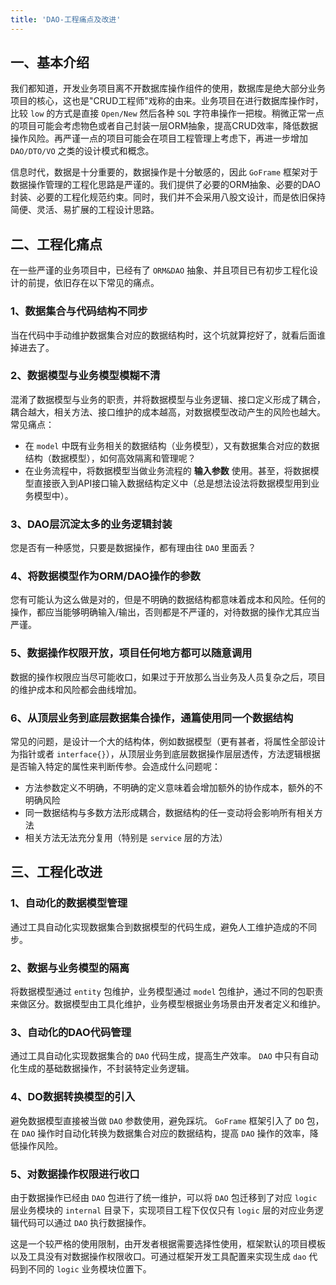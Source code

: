 ```yaml
---
title: 'DAO-工程痛点及改进'
---
```


## 一、基本介绍

我们都知道，开发业务项目离不开数据库操作组件的使用，数据库是绝大部分业务项目的核心，这也是"CRUD工程师"戏称的由来。业务项目在进行数据库操作时，比较 `low` 的方式是直接 `Open/New` 然后各种 `SQL` 字符串操作一把梭。稍微正常一点的项目可能会考虑物色或者自己封装一层ORM抽象，提高CRUD效率，降低数据操作风险。再严谨一点的项目可能会在项目工程管理上考虑下，再进一步增加 `DAO/DTO/VO` 之类的设计模式和概念。

信息时代，数据是十分重要的，数据操作是十分敏感的，因此 `GoFrame` 框架对于数据操作管理的工程化思路是严谨的。我们提供了必要的ORM抽象、必要的DAO封装、必要的工程化规范约束。同时，我们并不会采用八股文设计，而是依旧保持简便、灵活、易扩展的工程设计思路。

## 二、工程化痛点

在一些严谨的业务项目中，已经有了 `ORM&DAO` 抽象、并且项目已有初步工程化设计的前提，依旧存在以下常见的痛点。

### 1、数据集合与代码结构不同步

当在代码中手动维护数据集合对应的数据结构时，这个坑就算挖好了，就看后面谁掉进去了。

### 2、数据模型与业务模型模糊不清

混淆了数据模型与业务的职责，并将数据模型与业务逻辑、接口定义形成了耦合，耦合越大，相关方法、接口维护的成本越高，对数据模型改动产生的风险也越大。常见痛点：

- 在 `model` 中既有业务相关的数据结构（业务模型），又有数据集合对应的数据结构（数据模型），如何高效隔离和管理呢？
- 在业务流程中，将数据模型当做业务流程的 **输入参数** 使用。甚至，将数据模型直接嵌入到API接口输入数据结构定义中（总是想法设法将数据模型用到业务模型中）。

### 3、DAO层沉淀太多的业务逻辑封装

您是否有一种感觉，只要是数据操作，都有理由往 `DAO` 里面丢？

### 4、将数据模型作为ORM/DAO操作的参数

您有可能认为这么做是对的，但是不明确的数据结构都意味着成本和风险。任何的操作，都应当能够明确输入/输出，否则都是不严谨的，对待数据的操作尤其应当严谨。

### 5、数据操作权限开放，项目任何地方都可以随意调用

数据的操作权限应当尽可能收口，如果过于开放那么当业务及人员复杂之后，项目的维护成本和风险都会曲线增加。

### 6、从顶层业务到底层数据集合操作，通篇使用同一个数据结构

常见的问题，是设计一个大的结构体，例如数据模型（更有甚者，将属性全部设计为指针或者 `interface{}`），从顶层业务到底层数据操作层层透传，方法逻辑根据是否输入特定的属性来判断传参。会造成什么问题呢：

- 方法参数定义不明确，不明确的定义意味着会增加额外的协作成本，额外的不明确风险
- 同一数据结构与多数方法形成耦合，数据结构的任一变动将会影响所有相关方法
- 相关方法无法充分复用（特别是 `service` 层的方法）

## 三、工程化改进

### 1、自动化的数据模型管理

通过工具自动化实现数据集合到数据模型的代码生成，避免人工维护造成的不同步。

### 2、数据与业务模型的隔离

将数据模型通过 `entity` 包维护，业务模型通过 `model` 包维护，通过不同的包职责来做区分。数据模型由工具化维护，业务模型根据业务场景由开发者定义和维护。

### 3、自动化的DAO代码管理

通过工具自动化实现数据集合的 `DAO` 代码生成，提高生产效率。 `DAO` 中只有自动化生成的基础数据操作，不封装特定业务逻辑。

### 4、DO数据转换模型的引入

避免数据模型直接被当做 `DAO` 参数使用，避免踩坑。 `GoFrame` 框架引入了 `DO` 包，在 `DAO` 操作时自动化转换为数据集合对应的数据结构，提高 `DAO` 操作的效率，降低操作风险。

### 5、对数据操作权限进行收口

由于数据操作已经由 `DAO` 包进行了统一维护，可以将 `DAO` 包迁移到了对应 `logic` 层业务模块的 `internal` 目录下，实现项目工程下仅仅只有 `logic` 层的对应业务逻辑代码可以通过 `DAO` 执行数据操作。

这是一个较严格的使用限制，由开发者根据需要选择性使用，框架默认的项目模板以及工具没有对数据操作权限收口。可通过框架开发工具配置来实现生成 `dao` 代码到不同的 `logic` 业务模块位置下。